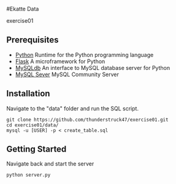 #Ekatte Data

exercise01

## Prerequisites

* [Python](https://www.python.org/downloads/) Runtime for the Python programming language
* [Flask](http://flask.pocoo.org/) A microframework for Python
* [MySQLdb](http://mysql-python.sourceforge.net/MySQLdb.html) An interface to MySQL database server for Python
* [MySQL Sever](https://dev.mysql.com/downloads/mysql/) MySQL Community Server

## Installation

Navigate to the "data" folder and run the SQL script.
````
git clone https://github.com/thunderstruck47/exercise01.git
cd exercise01/data/
mysql -u [USER] -p < create_table.sql
````

## Getting Started

Navigate back and start the server

````
python server.py
````
